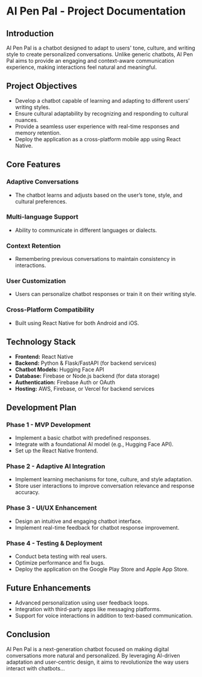 # AI Pen Pal - Project Documentation

## Introduction
AI Pen Pal is a chatbot designed to adapt to users' tone, culture, and writing style to create personalized conversations. Unlike generic chatbots, AI Pen Pal aims to provide an engaging and context-aware communication experience, making interactions feel natural and meaningful.

## Project Objectives
- Develop a chatbot capable of learning and adapting to different users’ writing styles.
- Ensure cultural adaptability by recognizing and responding to cultural nuances.
- Provide a seamless user experience with real-time responses and memory retention.
- Deploy the application as a cross-platform mobile app using React Native.

## Core Features
### Adaptive Conversations
- The chatbot learns and adjusts based on the user’s tone, style, and cultural preferences.
### Multi-language Support
- Ability to communicate in different languages or dialects.
### Context Retention
- Remembering previous conversations to maintain consistency in interactions.
### User Customization
- Users can personalize chatbot responses or train it on their writing style.
### Cross-Platform Compatibility
- Built using React Native for both Android and iOS.

## Technology Stack
- **Frontend:** React Native
- **Backend:** Python & Flask/FastAPI (for backend services)
- **Chatbot Models:** Hugging Face API
- **Database:** Firebase or Node.js backend (for data storage)
- **Authentication:** Firebase Auth or OAuth
- **Hosting:** AWS, Firebase, or Vercel for backend services

## Development Plan
### Phase 1 - MVP Development
- Implement a basic chatbot with predefined responses.
- Integrate with a foundational AI model (e.g., Hugging Face API).
- Set up the React Native frontend.

### Phase 2 - Adaptive AI Integration
- Implement learning mechanisms for tone, culture, and style adaptation.
- Store user interactions to improve conversation relevance and response accuracy.

### Phase 3 - UI/UX Enhancement
- Design an intuitive and engaging chatbot interface.
- Implement real-time feedback for chatbot response improvement.

### Phase 4 - Testing & Deployment
- Conduct beta testing with real users.
- Optimize performance and fix bugs.
- Deploy the application on the Google Play Store and Apple App Store.

## Future Enhancements
- Advanced personalization using user feedback loops.
- Integration with third-party apps like messaging platforms.
- Support for voice interactions in addition to text-based communication.

## Conclusion
AI Pen Pal is a next-generation chatbot focused on making digital conversations more natural and personalized. By leveraging AI-driven adaptation and user-centric design, it aims to revolutionize the way users interact with chatbots...
